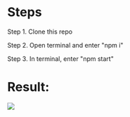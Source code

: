 <h1>Steps</h1>

<p> Step 1. Clone this repo</p>
<p>Step 2. Open terminal and enter "npm i"</p>
<p>Step 3. In terminal, enter "npm start"</p>

<h1>Result:</h1>

<img src="https://cdn.discordapp.com/attachments/715319623637270638/1089989564061454437/image.png"/>
